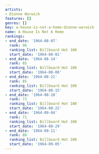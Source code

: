 ```yaml
---
artists:
- Dionne Warwick
features: []
genres: []
key: a-house-is-not-a-home-dionne-warwick
name: A House Is Not A Home
rankings:
- end_date: '1964-08-07'
  rank: 96
  ranking_list: Billboard Hot 100
  start_date: '1964-08-01'
- end_date: '1964-08-14'
  rank: 85
  ranking_list: Billboard Hot 100
  start_date: '1964-08-08'
- end_date: '1964-08-21'
  rank: 85
  ranking_list: Billboard Hot 100
  start_date: '1964-08-15'
- end_date: '1964-08-28'
  rank: 73
  ranking_list: Billboard Hot 100
  start_date: '1964-08-22'
- end_date: '1964-09-04'
  rank: 71
  ranking_list: Billboard Hot 100
  start_date: '1964-08-29'
- end_date: '1964-09-11'
  rank: 80
  ranking_list: Billboard Hot 100
  start_date: '1964-09-05'
---
```


